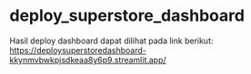 # deploy_superstore_dashboard

Hasil deploy dashboard dapat dilihat pada link berikut: https://deploysuperstoredashboard-kkynmvbwkpjsdkeaa8y6p9.streamlit.app/
